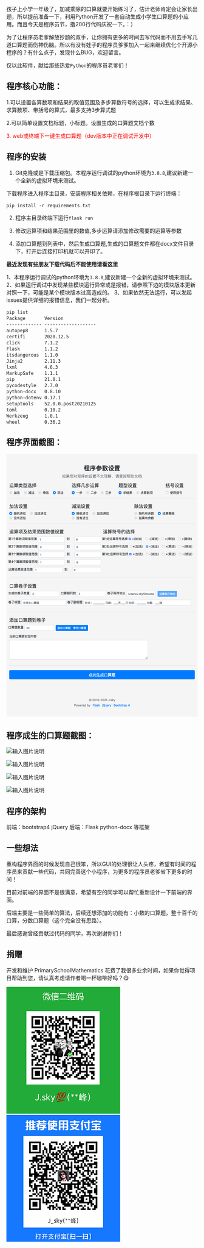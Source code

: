 孩子上小学一年级了，加减乘除的口算就要开始练习了，估计老师肯定会让家长出题，所以提前准备一下，利用Python开发了一套自动生成小学生口算题的小应用。而且今天是程序员节，撸200行代码庆祝一下。：）

为了让程序员老爹解放抄题的双手，让你拥有更多的时间去写代码而不用去手写几道口算题而伤神伤脑。所以有没有娃子的程序员爹爹加入一起来继续优化个开源小程序的？有什么点子，发现什么BUG，欢迎留言。

仅以此软件，献给那些热爱`Python`的程序员老爹们！

## 程序核心功能：

1.可以设置各算数项和结果的取值范围及多步算数符号的选择，可以生成求结果、求算数项、带括号的算式，最多支持3步算式题

2.可以简单设置文档标题，小标题。设置生成的口算题文档个数

<font color=red>3. web或终端下一键生成口算题（dev版本中正在调试开发中）</font>

## 程序的安装

1. Git克隆或是下载压缩包。本程序运行调试的python环境为`3.8.8`,建议新建一个全新的虚拟环境来测试。

下载程序进入程序主目录，安装程序相关依赖，在程序根目录下运行终端：

    pip install -r requirements.txt


2. 程序主目录终端下运行`flask run`

3. 修改运算项和结果范围里的数值,多步运算请添加修改需要的运算等参数

4. 添加口算题到列表中，然后生成口算题,生成的口算题文件都在docx文件目录下，打开后连接打印机就可以开印了。

**最近发现有些朋友下载代码后不能使用请看这里**

1、本程序运行调试的python环境为`3.8.8`,建议新建一个全新的虚拟环境来测试。
2、如果运行调试中发现某些模块运行异常或是报错，请参照下边的模块版本更新对照一下，可能是某个模块版本过高造成的。
3、如果依然无法运行，可以发起issues提供详细的报错信息，我们一起分析。
    
    pip list
    Package       Version
    ------------- -------------------
    autopep8      1.5.7
    certifi       2020.12.5
    click         7.1.2
    Flask         1.1.2
    itsdangerous  1.1.0
    Jinja2        2.11.3
    lxml          4.6.3
    MarkupSafe    1.1.1
    pip           21.0.1
    pycodestyle   2.7.0
    python-docx   0.8.10
    python-dotenv 0.17.1
    setuptools    52.0.0.post20210125
    toml          0.10.2
    Werkzeug      1.0.1
    wheel         0.36.2


## 程序界面截图：

![输入图片说明](jt.png)


## 程序成生的口算题截图：

![输入图片说明](https://images.gitee.com/uploads/images/2018/1119/214154_bb529734_125848.png "001.png")

![输入图片说明](https://images.gitee.com/uploads/images/2018/1119/214206_a3081f2e_125848.png "002.png")

![输入图片说明](https://images.gitee.com/uploads/images/2018/1119/214230_b9c6e3ef_125848.png "003.png")

![输入图片说明](https://images.gitee.com/uploads/images/2018/1119/214240_e946434d_125848.png "004.png")

## 程序的架构
前端：bootstrap4 jQuery
后端：Flask python-docx 等框架


## 一些想法
重构程序界面的时候发现自己很笨，所以GUI的处理很让人头疼，希望有时间的程序员来贡献一些代码，共同完善这个小程序，为更多的程序员老爹省下更多的时间！

目前对前端的界面不是很满意，希望有空的同学可以帮忙重新设计一下前端的界面。

后端主要是一些简单的算法，后续还想添加的功能有：小数的口算题，整十百千的口算，分数口算题（这个完全没有思路）。

最后感谢曾经贡献过代码的同学，再次谢谢你们！

## 捐赠

开发和维护 PrimarySchoolMathematics 花费了我很多业余时间，如果你觉得项目帮助到您，请认真考虑请作者喝一杯咖啡好吗？😋

![输入图片说明](wx.png) ![输入图片说明](zfb.png)



